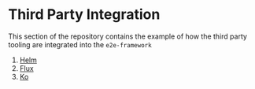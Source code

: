 # Third Party Integration

This section of the repository contains the example of how the third party tooling are integrated into the
`e2e-framework`

1. [Helm](./helm)
2. [Flux](./flux)
3. [Ko](./ko)